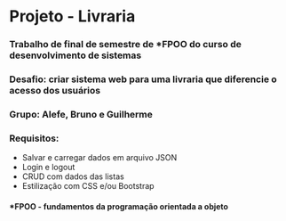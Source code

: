 # Projeto - Livraria

### Trabalho de final de semestre de *FPOO do curso de desenvolvimento de sistemas
### Desafio: criar sistema web para uma livraria que diferencie o acesso dos usuários
### Grupo: Alefe, Bruno e Guilherme
### Requisitos:
- Salvar e carregar dados em arquivo JSON
- Login e logout
- CRUD com dados das listas
- Estilização com CSS e/ou Bootstrap

#### *FPOO - fundamentos da programação orientada a objeto

